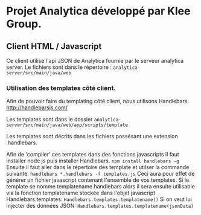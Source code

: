 # Projet Analytica développé par Klee Group.

## Client HTML / Javascript 
Ce client utilise l'api JSON de Analytica fournie par le serveur analytica server.
Le fichiers sont dans le répertoire :
``` analytica-server/src/main/java/web ```

### Utilisation des templates côté client.

Afin de pouvoir faire du templating côté client, nous utilisons Handlebars: http://handlebarsjs.com/

Les templates sont dans le dossier 
``` analytica-server/src/main/java/web/app/scripts/template ```

Les templates sont décrits dans les fichiers possésant une extension .handlebars.

Afin de 'compiler' ces templates dans des fonctions javascripts il faut installer node js puis installer Handlebars.
``` npm install handlebars -g ```
Ensuite il faut aller dans le répertoire des template et utilser la commande suivante:
``` handlebars *.handlebars -f templates.js ```
Ceci aura pour effet de générer un fichier javascript contenant l'ensemble de vos templates.
Si le template se nomme templatename.handlebars alors il sera ensuite utilisable via la fonction templatename stockée dans l'objet javascript Handlebars.templates:
``` Handlebars.templates.templatename() ```
Si on veut lui injecter des données JSON: 
``` Handlebars.templates.templatename(jsonData) ```
